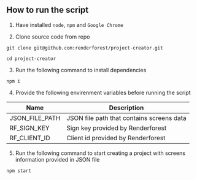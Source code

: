 ## How to run the script

1. Have installed `node`, `npm` and `Google Chrome`

2. Clone source code from repo

```
git clone git@github.com:renderforest/project-creator.git

cd project-creator
```

3. Run the following command to install dependencies

```
npm i
```

4. Provide the following envirenment variables before running the script

| Name               | Description                               |
|--------------------|-------------------------------------------|
| JSON_FILE_PATH     | JSON file path that contains screens data |
| RF_SIGN_KEY        | Sign key provided by Renderforest         |
| RF_CLIENT_ID       | Client id provided by Renderforest        |

5. Run the following command to start creating a project with screens information provided in JSON file

```
npm start
```